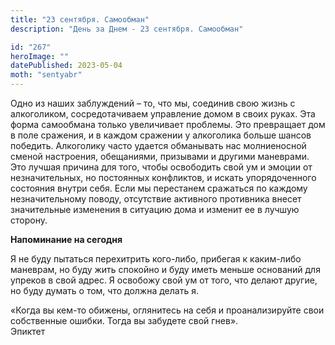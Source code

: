 ```yaml
---
title: "23 сентября. Самообман"
description: "День за Днем - 23 сентября. Самообман"

id: "267"
heroImage: ""
datePublished: 2023-05-04
moth: "sentyabr"
---
```


Одно из наших заблуждений – то, что мы, соединив свою жизнь с алкоголиком,
сосредотачиваем управление домом в своих руках. Эта форма самообмана только
увеличивает проблемы. Это превращает дом в поле сражения, и в каждом сражении
у алкоголика больше шансов победить. Алкоголику часто удается обманывать нас
молниеносной сменой настроения, обещаниями, призывами и другими маневрами. Это
лучшая причина для того, чтобы освободить свой ум и эмоции от незначительных,
но постоянных конфликтов, и искать упорядоченного состояния внутри себя. Если
мы перестанем сражаться по каждому незначительному поводу, отсутствие
активного противника внесет значительные изменения в ситуацию дома и изменит
ее в лучшую сторону.

**Напоминание на сегодня**

Я не буду пытаться перехитрить кого-либо, прибегая к каким-либо маневрам, но
буду жить спокойно и буду иметь меньше оснований для упреков в свой адрес. Я
освобожу свой ум от того, что делают другие, но буду думать о том, что должна
делать я.

«Когда вы кем-то обижены, оглянитесь на себя и проанализируйте свои
собственные ошибки. Тогда вы забудете свой гнев».  
Эпиктет
